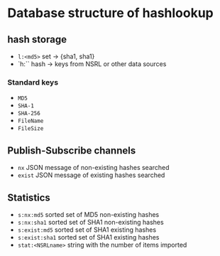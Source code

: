 # Database structure of hashlookup

## hash storage

- `l:<md5>` set -> {sha1, sha1}
- `h:<sha1>`` hash -> keys from NSRL or other data sources

### Standard keys

- `MD5`
- `SHA-1`
- `SHA-256`
- `FileName`
- `FileSize`

## Publish-Subscribe channels

- `nx` JSON message of non-existing hashes searched
- `exist` JSON message of existing hashes searched

## Statistics

- `s:nx:md5` sorted set of MD5 non-existing hashes
- `s:nx:sha1` sorted set of SHA1 non-existing hashes
- `s:exist:md5` sorted set of SHA1 existing hashes
- `s:exist:sha1` sorted set of SHA1 existing hashes
- `stat:<NSRLname>` string with the number of items imported
